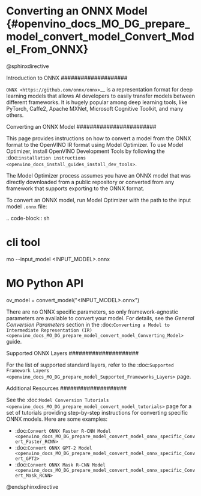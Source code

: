 # Converting an ONNX Model {#openvino_docs_MO_DG_prepare_model_convert_model_Convert_Model_From_ONNX}

@sphinxdirective

Introduction to ONNX
####################

`ONNX <https://github.com/onnx/onnx>`__ is a representation format for deep learning models that allows AI developers to easily transfer models between different frameworks. It is hugely popular among deep learning tools, like PyTorch, Caffe2, Apache MXNet, Microsoft Cognitive Toolkit, and many others.

Converting an ONNX Model
########################

This page provides instructions on how to convert a model from the ONNX format to the OpenVINO IR format using Model Optimizer. To use Model Optimizer, install OpenVINO Development Tools by following the :doc:`installation instructions <openvino_docs_install_guides_install_dev_tools>`.

The Model Optimizer process assumes you have an ONNX model that was directly downloaded from a public repository or converted from any framework that supports exporting to the ONNX format.

To convert an ONNX model, run Model Optimizer with the path to the input model ``.onnx`` file:

.. code-block:: sh

   # cli tool
   mo --input_model <INPUT_MODEL>.onnx

   # MO Python API
   ov_model = convert_model("<INPUT_MODEL>.onnx")

There are no ONNX specific parameters, so only framework-agnostic parameters are available to convert your model. For details, see the *General Conversion Parameters* section in the :doc:`Converting a Model to Intermediate Representation (IR) <openvino_docs_MO_DG_prepare_model_convert_model_Converting_Model>` guide.

Supported ONNX Layers
#####################

For the list of supported standard layers, refer to the :doc:`Supported Framework Layers <openvino_docs_MO_DG_prepare_model_Supported_Frameworks_Layers>` page.

Additional Resources
####################

See the :doc:`Model Conversion Tutorials <openvino_docs_MO_DG_prepare_model_convert_model_tutorials>` page for a set of tutorials providing step-by-step instructions for converting specific ONNX models. Here are some examples:

* :doc:`Convert ONNX Faster R-CNN Model <openvino_docs_MO_DG_prepare_model_convert_model_onnx_specific_Convert_Faster_RCNN>`
* :doc:`Convert ONNX GPT-2 Model <openvino_docs_MO_DG_prepare_model_convert_model_onnx_specific_Convert_GPT2>`
* :doc:`Convert ONNX Mask R-CNN Model <openvino_docs_MO_DG_prepare_model_convert_model_onnx_specific_Convert_Mask_RCNN>`

@endsphinxdirective

